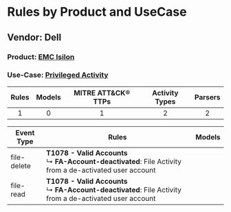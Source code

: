Rules by Product and UseCase
============================
Vendor: Dell
------------
### Product: [EMC Isilon](../ds_dell_emc_isilon.md)
### Use-Case: [Privileged Activity](../../../../UseCases/uc_privileged_activity.md)

| Rules | Models | MITRE ATT&CK® TTPs | Activity Types | Parsers |
|:-----:|:------:|:------------------:|:--------------:|:-------:|
|   1   |   0    |         1          |       2        |    2    |

| Event Type  | Rules    | Models |
| ---- | ---- | ------ |
| file-delete | <b>T1078 - Valid Accounts</b><br> ↳ <b>FA-Account-deactivated</b>: File Activity from a de-activated user account |        |
| file-read   | <b>T1078 - Valid Accounts</b><br> ↳ <b>FA-Account-deactivated</b>: File Activity from a de-activated user account |        |